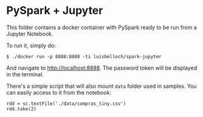 # PySpark + Jupyter

This folder contains a docker container with PySpark ready to be run from a Jupyter Notebook.

To run it, simply do:

```
$ ./docker run -p 8888:8888 -ti luisbelloch/spark-jupyter
```

And navigate to [http://localhost:8888](http://localhost:8888). The password token will be displayed in the terminal.

There's a simple script that will also mount `data` folder used in samples. You can easily access to it from the notebook:

```
rdd = sc.textFile('./data/compras_tiny.csv')
rdd.take(2)
```

